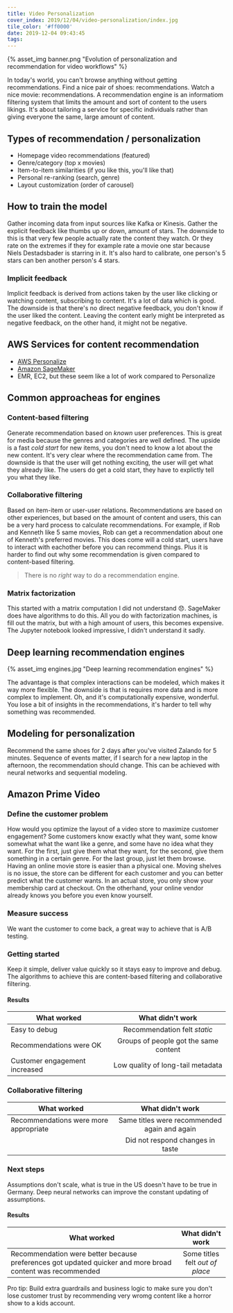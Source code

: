 ```yaml
---
title: Video Personalization
cover_index: 2019/12/04/video-personalization/index.jpg
tile_color: '#ff0000'
date: 2019-12-04 09:43:45
tags:
---
```

{% asset_img banner.png "Evolution of personalization and recommendation for video workflows" %}

In today's world, you can't browse anything without getting recommendations. Find a nice pair of shoes: recommendations. Watch a nice movie: recommendations. A recommendation engine is an informatiom filtering system that limits the amount and sort of content to the users likings. It's about tailoring a service for specific individuals rather than giving everyone the same, large amount of content.

## Types of recommendation / personalization
- Homepage video recommendations (featured)
- Genre/category (top x movies)
- Item-to-item similarities (if you like this, you'll like that)
- Personal re-ranking (search, genre)
- Layout customization (order of carousel)

## How to train the model
Gather incoming data from input sources like Kafka or Kinesis. Gather the explicit feedback like thumbs up or down, amount of stars. The downside to this is that very few people actually rate the content they watch. Or they rate on the extremes if they for example rate a movie one star because Niels Destadsbader is starring in it. It's also hard to calibrate, one person's 5 stars can ben another person's 4 stars.
### Implicit feedback
Implicit feedback is derived from actions taken by the user like clicking or watching content, subscribing to content. It's a lot of data which is good. The downside is that there's no direct negative feedback, you don't know if the user liked the content. Leaving the content early might be interpreted as negative feedback, on the other hand, it might not be negative.

## AWS Services for content recommendation
- [AWS Personalize](https://aws.amazon.com/personalize/)
- [Amazon SageMaker](https://aws.amazon.com/sagemaker/)
- EMR, EC2, but these seem like a lot of work compared to Personalize

## Common approacheas for engines
### Content-based filtering
Generate recommendation based on *known* user preferences. This is great for media because the genres and categories are well defined. The upside is a fast *cold start* for new items, you don't need to know a lot about the new content. It's very clear where the recommendation came from. The downside is that the user will get nothing exciting, the user will get what they already like. The users do get a cold start, they have to explictly tell you what they like.

### Collaborative filtering
Based on item-item or user-user relations. Recommendations are based on other experiences, but based on the amount of content and users, this can be a very hard process to calculate recommendations. For example, if Rob and Kenneth like 5 same movies, Rob can get a recommendation about one of Kenneth's preferred movies. This does come will a cold start, users have to interact with eachother before you can recommend things. Plus it is harder to find out why some recommendation is given compared to content-based filtering.

> There is no *right* way to do a recommendation engine.

### Matrix factorization
This started with a matrix computation I did not understand 😞. SageMaker does have algorithms to do this. All you do with factorization machines, is fill out the matrix, but with a high amount of users, this becomes expensive. The Jupyter notebook looked impressive, I didn't understand it sadly.

## Deep learning recommendation engines
{% asset_img engines.jpg "Deep learning recommendation engines" %}

The advantage is that complex interactions can be modeled, which makes it way more flexible. The downside is that is requires more data and is more complex to implement. Oh, and it's computationally expensive, wonderful. You lose a bit of insights in the recommendations, it's harder to tell why something was recommended.

## Modeling for personalization
Recommend the same shoes for 2 days after you've visited Zalando for 5 minutes. Sequence of events matter, if I search for a new laptop in the afternoon, the recommendation should change. This can be achieved with neural networks and sequential modeling.

## Amazon Prime Video
### Define the customer problem
How would you optimize the layout of a video store to maximize customer engagement? Some customers know exactly what they want, some know somewhat what the want like a genre, and some have no idea what they want. For the first, just give them what they want, for the second, give them something in a certain genre. For the last group, just let them browse. Having an online movie store is easier than a physical one. Moving shelves is no issue, the store can be different for each customer and you can better predict what the customer wants. In an actual store, you only show your membership card at checkout. On the otherhand, your online vendor already knows you before you even know yourself.
### Measure success
We want the customer to come back, a great way to achieve that is A/B testing.
### Getting started
Keep it simple, deliver value quickly so it stays easy to improve and debug. The algorithms to achieve this are content-based filtering and collaborative filtering.
#### Results
| What worked                    | What didn't work                      |
| ------------------------------ |:-------------------------------------:|
| Easy to debug                  | Recommendation felt *static*          |
| Recommendations were OK        | Groups of people got the same content |
| Customer engagement increased  | Low quality of long-tail metadata     |

### Collaborative filtering
| What worked                           | What didn't work                             |
| ------------------------------------- |:--------------------------------------------:|
| Recommendations were more appropriate | Same titles were recommended again and again |
|                                       | Did not respond changes in taste             |

### Next steps
Assumptions don't scale, what is true in the US doesn't have to be true in Germany. Deep neural networks can improve the constant updating of assumptions.
#### Results
| What worked                                                                                               | What didn't work                 |
| --------------------------------------------------------------------------------------------------------- |:--------------------------------:|
| Recommendation were better because preferences got updated quicker and more broad content was recommended | Some titles felt *out of place*  |

Pro tip: Build extra guardrails and business logic to make sure you don't lose customer trust by recommending very wromg content like a horror show to a kids account.
